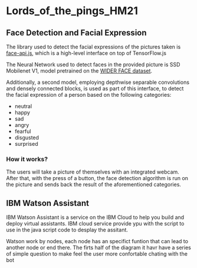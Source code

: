 # Lords_of_the_pings_HM21


## Face Detection and Facial Expression

The library used to detect the facial expressions of the pictures taken is [face-api.js](https://justadudewhohacks.github.io/face-api.js/docs/index.html#getting-started), which is a high-level interface on top of TensorFlow.js

The Neural Network used to detect faces in the provided picture is SSD Mobilenet V1, model pretrained on the [WIDER FACE dataset](http://shuoyang1213.me/WIDERFACE/).

Additionally, a second model, employing depthwise separable convolutions and densely connected blocks, is used as part of this interface, to detect the facial expression of a person based on the following categories:
- neutral
- happy
- sad
- angry
- fearful
- disgusted
- surprised

### How it works?

The users will take a picture of themselves with an integrated webcam. After that, with the press of a button, the face detection algorithm is run on the picture and sends back the result of the aforementioned categories. 

## IBM Watson Assistant

IBM Watson Assistant is a service on the IBM Cloud to help you build and deploy virtual assistants. IBM cloud service provide ypu with the script to use in the java script code to desplay the assitant.

Watson work by nodes, each node has an specifict funtion that can lead to another node or end there. The firts half of the diagram it havr have a series of simple question to make feel the user more confortable chating with the bot
